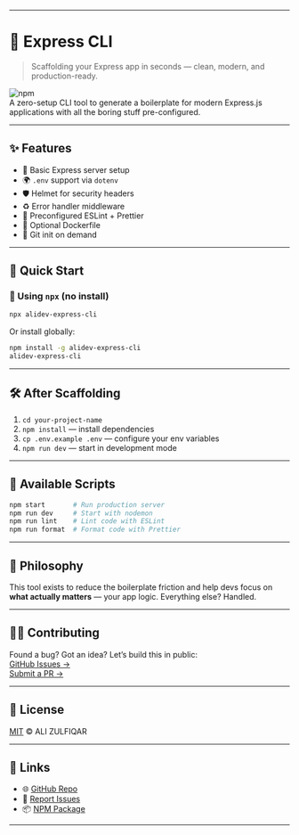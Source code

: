 
---

# 🚀 Express CLI

> Scaffolding your Express app in seconds — clean, modern, and production-ready.

![npm](https://img.shields.io/npm/v/alidev-express-cli?color=blue&label=version)  
A zero-setup CLI tool to generate a boilerplate for modern Express.js applications with all the boring stuff pre-configured.

---

## ✨ Features

- 🧱 Basic Express server setup
- 🌍 `.env` support via `dotenv`
- 🛡️ Helmet for security headers
- ♻️ Error handler middleware
- 🧼 Preconfigured ESLint + Prettier
- 🐳 Optional Dockerfile
- 🧙 Git init on demand

---

## 🚀 Quick Start

### 🔧 Using `npx` (no install)

```bash
npx alidev-express-cli
```

Or install globally:

```bash
npm install -g alidev-express-cli
alidev-express-cli
```

---

## 🛠️ After Scaffolding

1. `cd your-project-name`
2. `npm install` — install dependencies
3. `cp .env.example .env` — configure your env variables
4. `npm run dev` — start in development mode

---

## 📜 Available Scripts

```bash
npm start       # Run production server
npm run dev     # Start with nodemon
npm run lint    # Lint code with ESLint
npm run format  # Format code with Prettier
```

---

## 🧠 Philosophy

This tool exists to reduce the boilerplate friction and help devs focus on **what actually matters** — your app logic. Everything else? Handled.

---

## 🧑‍💻 Contributing

Found a bug? Got an idea? Let’s build this in public:  
[GitHub Issues →](https://github.com/alimalikali/express-cli/issues)  
[Submit a PR →](https://github.com/alimalikali/express-cli/pulls)

---

## 📄 License

[MIT](LICENSE) © ALI ZULFIQAR

---

## 🔗 Links

- 🌐 [GitHub Repo](https://github.com/alimalikali/express-cli)
- 🐛 [Report Issues](https://github.com/alimalikali/express-cli/issues)
- 📦 [NPM Package](https://www.npmjs.com/package/alidev-express-cli)

---

